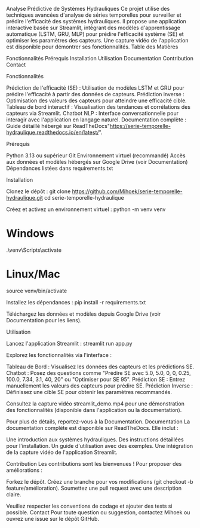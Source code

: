 Analyse Prédictive de Systèmes Hydrauliques
Ce projet utilise des techniques avancées d'analyse de séries temporelles pour surveiller et prédire l'efficacité des systèmes hydrauliques. Il propose une application interactive basée sur Streamlit, intégrant des modèles d'apprentissage automatique (LSTM, GRU, MLP) pour prédire l'efficacité système (SE) et optimiser les paramètres des capteurs. Une capture vidéo de l'application est disponible pour démontrer ses fonctionnalités.
Table des Matières

Fonctionnalités
Prérequis
Installation
Utilisation
Documentation
Contribution
Contact

Fonctionnalités

Prédiction de l'efficacité (SE) : Utilisation de modèles LSTM et GRU pour prédire l'efficacité à partir des données de capteurs.
Prédiction inverse : Optimisation des valeurs des capteurs pour atteindre une efficacité cible.
Tableau de bord interactif : Visualisation des tendances et corrélations des capteurs via Streamlit.
Chatbot NLP : Interface conversationnelle pour interagir avec l'application en langage naturel.
Documentation complète : Guide détaillé hébergé sur ReadTheDocs"https://serie-temporelle-hydraulique.readthedocs.io/en/latest/".

Prérequis

Python 3.13 ou supérieur
Git
Environnement virtuel (recommandé)
Accès aux données et modèles hébergés sur Google Drive (voir Documentation)
Dépendances listées dans requirements.txt

Installation

Clonez le dépôt :
git clone https://github.com/Mihoek/serie-temporelle-hydraulique.git
cd serie-temporelle-hydraulique


Créez et activez un environnement virtuel :
python -m venv venv
# Windows
.\venv\Scripts\activate
# Linux/Mac
source venv/bin/activate


Installez les dépendances :
pip install -r requirements.txt


Téléchargez les données et modèles depuis Google Drive (voir Documentation pour les liens).



Utilisation

Lancez l'application Streamlit :
streamlit run app.py


Explorez les fonctionnalités via l'interface :

Tableau de Bord : Visualisez les données des capteurs et les prédictions SE.
Chatbot : Posez des questions comme "Prédire SE avec 5.0, 5.0, 0, 0, 0.25, 100.0, 7.34, 3.1, 40, 20" ou "Optimiser pour SE 95".
Prédiction SE : Entrez manuellement les valeurs des capteurs pour prédire SE.
Prédiction Inverse : Définissez une cible SE pour obtenir les paramètres recommandés.


Consultez la capture vidéo streamlit_demo.mp4 pour une démonstration des fonctionnalités (disponible dans l'application ou la documentation).


Pour plus de détails, reportez-vous à la Documentation.
Documentation
La documentation complète est disponible sur ReadTheDocs. Elle inclut :

Une introduction aux systèmes hydrauliques.
Des instructions détaillées pour l'installation.
Un guide d'utilisation avec des exemples.
Une intégration de la capture vidéo de l'application Streamlit.

Contribution
Les contributions sont les bienvenues ! Pour proposer des améliorations :

Forkez le dépôt.
Créez une branche pour vos modifications (git checkout -b feature/amélioration).
Soumettez une pull request avec une description claire.

Veuillez respecter les conventions de codage et ajouter des tests si possible.
Contact
Pour toute question ou suggestion, contactez Mihoek ou ouvrez une issue sur le dépôt GitHub.


